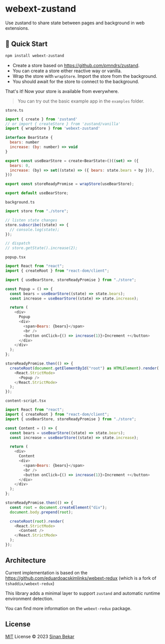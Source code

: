 # webext-zustand

Use zustand to share state between pages and background in web extensions.

## 🚀 Quick Start

```bash
npm install webext-zustand
```

- Create a store based on https://github.com/pmndrs/zustand.
- You can create a store either reactive way or vanilla.
- Wrap the store with `wrapStore`. Import the store from the background.
- You should await for the store to connect to the background.

That's it! Now your store is available from everywhere.

> You can try out the basic example app in the `examples` folder.

`store.ts`

```js
import { create } from 'zustand'
// or import { createStore } from 'zustand/vanilla'
import { wrapStore } from 'webext-zustand'

interface BearState {
  bears: number
  increase: (by: number) => void
}

export const useBearStore = create<BearState>()((set) => ({
  bears: 0,
  increase: (by) => set((state) => ({ bears: state.bears + by })),
}))

export const storeReadyPromise = wrapStore(useBearStore);

export default useBearStore;
```

`background.ts`

```js
import store from "./store";

// listen state changes
store.subscribe((state) => {
  // console.log(state);
});

// dispatch
// store.getState().increase(2);
```

`popup.tsx`

```js
import React from "react";
import { createRoot } from "react-dom/client";

import { useBearStore, storeReadyPromise } from "./store";

const Popup = () => {
  const bears = useBearStore((state) => state.bears);
  const increase = useBearStore((state) => state.increase);

  return (
    <div>
      Popup
      <div>
        <span>Bears: {bears}</span>
        <br />
        <button onClick={() => increase(1)}>Increment +</button>
      </div>
    </div>
  );
};

storeReadyPromise.then(() => {
  createRoot(document.getElementById("root") as HTMLElement).render(
    <React.StrictMode>
      <Popup />
    </React.StrictMode>
  );
});
```

`content-script.tsx`

```js
import React from "react";
import { createRoot } from "react-dom/client";
import { useBearStore, storeReadyPromise } from "./store";

const Content = () => {
  const bears = useBearStore((state) => state.bears);
  const increase = useBearStore((state) => state.increase);

  return (
    <div>
      Content
      <div>
        <span>Bears: {bears}</span>
        <br />
        <button onClick={() => increase(1)}>Increment +</button>
      </div>
    </div>
  );
};

storeReadyPromise.then(() => {
  const root = document.createElement("div");
  document.body.prepend(root);

  createRoot(root).render(
    <React.StrictMode>
      <Content />
    </React.StrictMode>
  );
});
```

## Architecture

Current implementation is based on the
https://github.com/eduardoacskimlinks/webext-redux (which is a fork of `tshaddix/webext-redux`)

This library adds a minimal layer to support `zustand` and automatic runtime environment detection.

You can find more information on the `webext-redux` package.

## License

[MIT](./LICENSE) License © 2023 [Sinan Bekar](https://github.com/sinanbekar)
